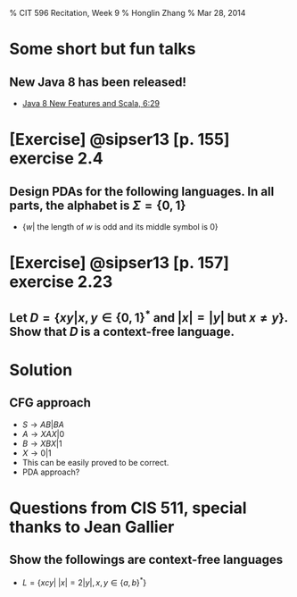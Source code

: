 % CIT 596 Recitation, Week 9
% Honglin Zhang
% Mar 28, 2014

# Some short but fun talks

## New Java 8 has been released!
- [Java 8 New Features and Scala, 6:29](https://www.youtube.com/watch?v=vARH8MSOkoY)

# [Exercise] @sipser13 [p. 155] exercise 2.4
## Design PDAs for the following languages. In all parts, the alphabet is $\Sigma=\{0, 1\}$
- $\{w\vert$ the length of $w$ is odd and its middle symbol is 0$\}$

# [Exercise] @sipser13 [p. 157] exercise 2.23
## Let $D=\{xy\vert x,y\in\{0,1\}^*\mbox{ and }\vert x\vert=\vert y\vert\mbox{ but } x\neq y\}$. Show that $D$ is a context-free language.

# Solution
## CFG approach
- $S\rightarrow AB\vert BA$
- $A\rightarrow XAX\vert 0$
- $B\rightarrow XBX\vert 1$
- $X\rightarrow 0\vert 1$
- This can be easily proved to be correct.
- PDA approach?

# Questions from CIS 511, special thanks to Jean Gallier
## Show the followings are context-free languages
- $L=\{xcy\vert\;\vert x\vert=2\vert y\vert, x,y\in\{a, b\}^*\}$
